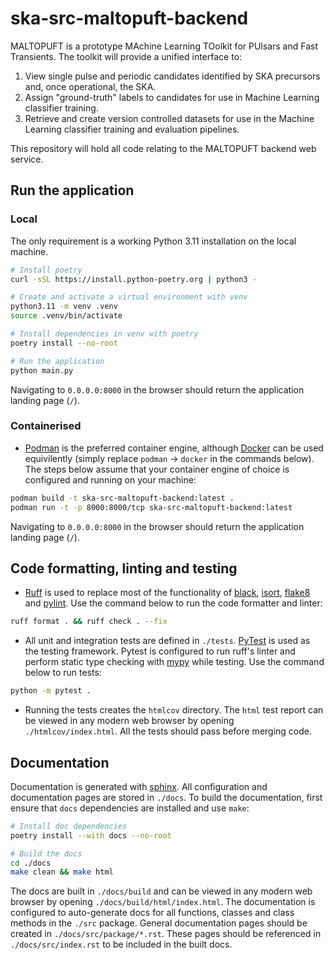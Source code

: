 # ska-src-maltopuft-backend

MALTOPUFT is a prototype MAchine Learning TOolkit for PUlsars and Fast Transients. The toolkit will provide a unified interface to:

1. View single pulse and periodic candidates identified by SKA precursors and, once operational, the SKA.
2. Assign "ground-truth" labels to candidates for use in Machine Learning classifier training.
3. Retrieve and create version controlled datasets for use in the Machine Learning classifier training and evaluation pipelines. 

This repository will hold all code relating to the MALTOPUFT backend web service.

## Run the application

### Local

The only requirement is a working Python 3.11 installation on the local machine.

```bash
# Install poetry
curl -sSL https://install.python-poetry.org | python3 -

# Create and activate a virtual environment with venv
python3.11 -m venv .venv
source .venv/bin/activate

# Install dependencies in venv with poetry
poetry install --no-root

# Run the application
python main.py
```

Navigating to `0.0.0.0:8000` in the browser should return the application landing page (`/`).

### Containerised

* [Podman](https://podman.io/docs) is the preferred container engine, although [Docker](https://www.docker.com/get-started/) can be used equivilently (simply replace `podman` -> `docker` in the commands below). The steps below assume that your container engine of choice is configured and running on your machine:

```bash
podman build -t ska-src-maltopuft-backend:latest .
podman run -t -p 8000:8000/tcp ska-src-maltopuft-backend:latest
```

Navigating to `0.0.0.0:8000` in the browser should return the application landing page (`/`).

## Code formatting, linting and testing

* [Ruff](https://docs.astral.sh/ruff/) is used to replace most of the functionality of [black](https://black.readthedocs.io/en/stable/), [isort](https://pycqa.github.io/isort/), [flake8](https://flake8.pycqa.org/en/latest/) and [pylint](https://pylint.pycqa.org/en/latest/index.html). Use the command below to run the code formatter and linter:

```bash
ruff format . && ruff check . --fix
```

* All unit and integration tests are defined in `./tests`. [PyTest](http://pythontesting.net/framework/pytest/pytest-introduction/) is used as the testing framework. Pytest is configured to run ruff's linter and perform static type checking with [mypy](https://www.mypy-lang.org/) while testing. Use the command below to run tests:

```bash
python -m pytest .
```

* Running the tests creates the `htmlcov` directory. The `html` test report can be viewed in any modern web browser by opening `./htmlcov/index.html`. All the tests should pass before merging code.

## Documentation

Documentation is generated with [sphinx](https://www.sphinx-doc.org/en/master/). All configuration and documentation pages are stored in `./docs`. To build the documentation, first ensure that `docs` dependencies are installed and use `make`:

```bash
# Install doc dependencies
poetry install --with docs --no-root

# Build the docs
cd ./docs
make clean && make html
```

The docs are built in `./docs/build` and can be viewed in any modern web browser by opening `./docs/build/html/index.html`. The documentation is configured to auto-generate docs for all functions, classes and class methods in the `./src` package. General documentation pages should be created in `./docs/src/package/*.rst`. These pages should be referenced in `./docs/src/index.rst` to be included in the built docs.
